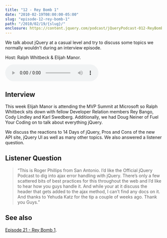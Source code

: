 ```yaml
---
title: "12 - Rey Bomb 1"
date: "2010-02-19T08:00:00-05:00"
slug: "episode-12-rey-bomb-1"
path: "/2010/02/19/{slug}/"
enclosure: https://content.jquery.com/podcast/jQueryPodcast-012-ReyBomb1.mp3
---
```

We talk about jQuery at a casual level and try to discuss some topics we normally wouldn&#039;t during an interview episode.

Host: Ralph Whitbeck &amp; Elijah Manor.

<audio src="https://content.jquery.com/podcast/jQueryPodcast-012-ReyBomb1.mp3" controls=""></audio>

## Interview

This week Elijah Manor is attending the MVP Summit at Microsoft so Ralph Whitbeck sits down with fellow Developer Relation members Rey Bango, Cody Lindley and Karl Swedberg. Additionally, we had Doug Neiner of Fuel Your Coding on to talk about everything jQuery.

We discuss the reactions to 14 Days of jQuery, Pros and Cons of the new API site, jQuery UI as well as many other topics. We also answered a listener question.

## Listener Question

> “This is Roger Phillips from San Antonio. I’d like the Official jQuery Podcast to dig into ajax error handling with jQuery. There’s only a few scattered bits of best practices for this throughout the web and I’d like to hear how you guys handle it. And while your at it discuss the header that gets added to the ajax method, I can’t find any docs on it. And thanks to Yehuda Katz for the tip a couple of weeks ago. Thank you Guys.”

## See also

[Episode 21 - Rey Bomb 1](/2010/04/24/episode-21-rey-bomb-2/).
